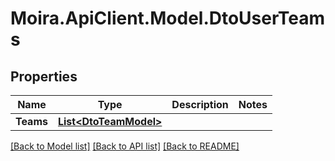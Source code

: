 # Moira.ApiClient.Model.DtoUserTeams

## Properties

Name | Type | Description | Notes
------------ | ------------- | ------------- | -------------
**Teams** | [**List&lt;DtoTeamModel&gt;**](DtoTeamModel.md) |  | 

[[Back to Model list]](../../README.md#documentation-for-models) [[Back to API list]](../../README.md#documentation-for-api-endpoints) [[Back to README]](../../README.md)

